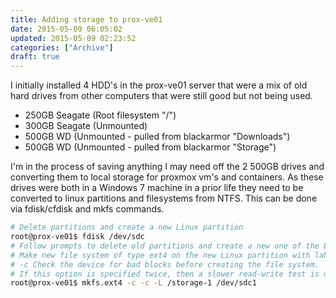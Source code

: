 ```yaml
---
title: Adding storage to prox-ve01
date: 2015-05-09 06:05:02
updated: 2015-05-09 02:23:52
categories: ["Archive"]
draft: true
---
```


I initially installed 4 HDD's in the prox-ve01 server that were a mix of old hard drives from other computers that were still good but not being used.

* 250GB Seagate (Root filesystem "/")
* 300GB Seagate (Unmounted)
* 500GB WD (Unmounted - pulled from blackarmor "Downloads")
* 500GB WD (Unmounted - pulled from blackarmor "Storage")

I'm in the process of saving anything I may need off the 2 500GB drives and converting them to local storage for proxmox vm's and containers. As these drives were both in a Windows 7 machine in a prior life they need to be converted to linux partitions and filesystems from NTFS. This can be done via fdisk/cfdisk and mkfs commands.

```bash
# Delete partitions and create a new Linux partition
root@prox-ve01$ fdisk /dev/sdc
# Follow prompts to delete old partitions and create a new one of the Linux type.
# Make new file system of type ext4 on the new Linux partition with label "storage-1"
# -c Check the device for bad blocks before creating the file system.
# If this option is specified twice, then a slower read-write test is used instead of a fast read-only test.
root@prox-ve01$ mkfs.ext4 -c -c -L /storage-1 /dev/sdc1
```